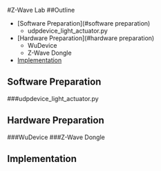#Z-Wave Lab
##Outline
* [Software Preparation](#software preparation)
  * udpdevice_light_actuator.py
* [Hardware Preparation](#hardware preparation)
  * WuDevice
  * Z-Wave Dongle
* [Implementation](#implementation)


Software Preparation
--------------------
###udpdevice_light_actuator.py

Hardware Preparation
--------------------
###WuDevice
###Z-Wave Dongle

Implementation
--------------------
